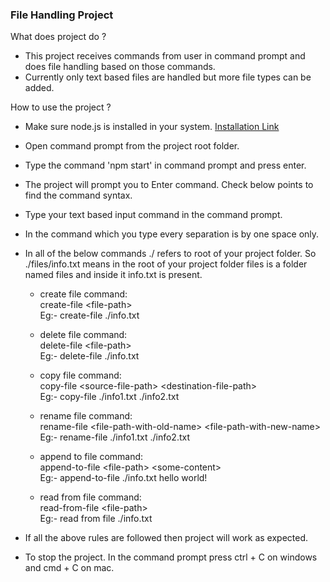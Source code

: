 ### File Handling Project
What does project do ?
- This project receives commands from user in command prompt and does file handling based on those commands.
- Currently only text based files are handled but more file types can be added.

How to use the project ?
- Make sure node.js is installed in your system. <a href="https://nodejs.org/en/download/prebuilt-installer" target="_blank">Installation Link</a>

- Open command prompt from the project root folder.

- Type the command 'npm start' in command prompt and press enter.

- The project will prompt you to Enter command. Check below points to find the command syntax.

- Type your text based input command in the command prompt.

- In the command which you type every separation is by one space only. 

- In all of the below commands ./ refers to root of your project folder. So ./files/info.txt means in the root of your project folder files is a folder named files and inside it info.txt is present.

    - create file command:<br/>
        create-file \<file-path\><br/>
        Eg:- create-file ./info.txt

    - delete file command:<br/>
        delete-file \<file-path\><br/>
        Eg:- delete-file ./info.txt

    - copy file command:<br/>
        copy-file \<source-file-path\> \<destination-file-path\><br/>
        Eg:- copy-file ./info1.txt ./info2.txt

    - rename file command:<br/>
        rename-file \<file-path-with-old-name\> \<file-path-with-new-name\><br/>
        Eg:- rename-file ./info1.txt ./info2.txt 

    - append to file command:<br/>
        append-to-file \<file-path\> \<some-content\><br/>
        Eg:- append-to-file ./info.txt hello world! 
    
    - read from file command:<br/>
        read-from-file \<file-path\><br/>
        Eg:- read from file ./info.txt


- If all the above rules are followed then project will work as expected.

- To stop the project. In the command prompt press ctrl + C on windows and cmd + C on mac.

